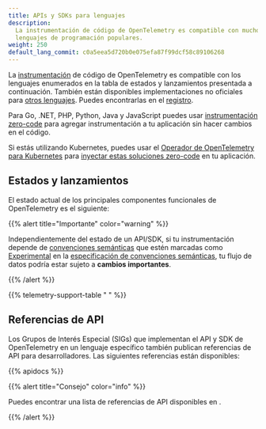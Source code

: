 ```yaml
---
title: APIs y SDKs para lenguajes
description:
  La instrumentación de código de OpenTelemetry es compatible con muchos
  lenguajes de programación populares.
weight: 250
default_lang_commit: c0a5eea5d720b0e075efa87f99dcf58c89106268
---
```


La [instrumentación][] de código de OpenTelemetry es compatible con los
lenguajes enumerados en la tabla de estados y lanzamientos presentada a
continuación. También están disponibles implementaciones no oficiales para
[otros lenguajes](/docs/languages/other). Puedes encontrarlas en el
[registro](/ecosystem/registry/).

Para Go, .NET, PHP, Python, Java y JavaScript puedes usar
[instrumentación zero-code](/docs/zero-code) para agregar instrumentación a tu
aplicación sin hacer cambios en el código.

Si estás utilizando Kubernetes, puedes usar el [Operador de OpenTelemetry para
Kubernetes][otel-op] para [inyectar estas soluciones zero-code][zero-code] en tu
aplicación.

## Estados y lanzamientos

El estado actual de los principales componentes funcionales de OpenTelemetry es
el siguiente:

{{% alert title="Importante" color="warning" %}}

Independientemente del estado de un API/SDK, si tu instrumentación depende de
[convenciones semánticas] que estén marcadas como [Experimental] en la
[especificación de convenciones semánticas], tu flujo de datos podría estar
sujeto a **cambios importantes**.

[convenciones semánticas]: /docs/concepts/semantic-conventions/
[Experimental]: /docs/specs/otel/document-status/
[especificación de convenciones semánticas]: /docs/specs/semconv/

{{% /alert %}}

{{% telemetry-support-table " " %}}

## Referencias de API

Los Grupos de Interés Especial (SIGs) que implementan el API y SDK de
OpenTelemetry en un lenguaje específico también publican referencias de API para
desarrolladores. Las siguientes referencias están disponibles:

{{% apidocs %}}

{{% alert title="Consejo" color="info" %}}

Puedes encontrar una lista de referencias de API disponibles en </api-docs>.

{{% /alert %}}

[zero-code]: /docs/kubernetes/operator/automatic/
[instrumentación]: /docs/concepts/instrumentation/
[otel-op]: /docs/kubernetes/operator/
